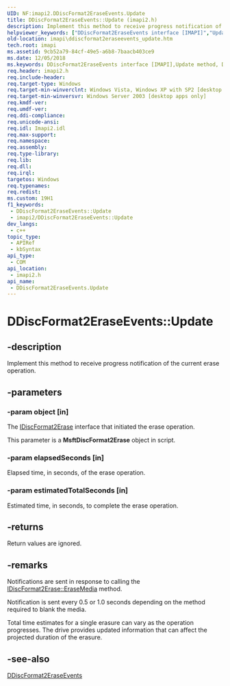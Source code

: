 ```yaml
---
UID: NF:imapi2.DDiscFormat2EraseEvents.Update
title: DDiscFormat2EraseEvents::Update (imapi2.h)
description: Implement this method to receive progress notification of the current erase operation.
helpviewer_keywords: ["DDiscFormat2EraseEvents interface [IMAPI]","Update method","DDiscFormat2EraseEvents.Update","DDiscFormat2EraseEvents::Update","Update","Update method [IMAPI]","Update method [IMAPI]","DDiscFormat2EraseEvents interface","imapi.ddiscformat2eraseevents_update","imapi2/DDiscFormat2EraseEvents::Update"]
old-location: imapi\ddiscformat2eraseevents_update.htm
tech.root: imapi
ms.assetid: 9cb52a79-84cf-49e5-a6b8-7baacb403ce9
ms.date: 12/05/2018
ms.keywords: DDiscFormat2EraseEvents interface [IMAPI],Update method, DDiscFormat2EraseEvents.Update, DDiscFormat2EraseEvents::Update, Update, Update method [IMAPI], Update method [IMAPI],DDiscFormat2EraseEvents interface, imapi.ddiscformat2eraseevents_update, imapi2/DDiscFormat2EraseEvents::Update
req.header: imapi2.h
req.include-header: 
req.target-type: Windows
req.target-min-winverclnt: Windows Vista, Windows XP with SP2 [desktop apps only]
req.target-min-winversvr: Windows Server 2003 [desktop apps only]
req.kmdf-ver: 
req.umdf-ver: 
req.ddi-compliance: 
req.unicode-ansi: 
req.idl: Imapi2.idl
req.max-support: 
req.namespace: 
req.assembly: 
req.type-library: 
req.lib: 
req.dll: 
req.irql: 
targetos: Windows
req.typenames: 
req.redist: 
ms.custom: 19H1
f1_keywords:
 - DDiscFormat2EraseEvents::Update
 - imapi2/DDiscFormat2EraseEvents::Update
dev_langs:
 - c++
topic_type:
 - APIRef
 - kbSyntax
api_type:
 - COM
api_location:
 - imapi2.h
api_name:
 - DDiscFormat2EraseEvents.Update
---
```


# DDiscFormat2EraseEvents::Update


## -description

Implement this method to receive progress notification of the current erase operation.

## -parameters

### -param object [in]

The <a href="https://docs.microsoft.com/windows/desktop/api/imapi2/nn-imapi2-idiscformat2erase">IDiscFormat2Erase</a> interface that initiated the erase operation. 

This parameter is a <b>MsftDiscFormat2Erase</b> object in script.

### -param elapsedSeconds [in]

Elapsed time, in seconds, of the erase operation.

### -param estimatedTotalSeconds [in]

Estimated time, in seconds, to complete the erase operation.

## -returns

Return values are ignored.

## -remarks

Notifications are sent in response to calling the <a href="https://docs.microsoft.com/windows/desktop/api/imapi2/nf-imapi2-idiscformat2erase-erasemedia">IDiscFormat2Erase::EraseMedia</a> method. 

Notification is sent every 0.5 or 1.0 seconds depending on the method required to blank the media.

Total time estimates for a single erasure can vary as the operation progresses. The drive provides updated information that can affect the projected duration of the erasure.

## -see-also

<a href="https://docs.microsoft.com/windows/desktop/api/imapi2/nn-imapi2-ddiscformat2eraseevents">DDiscFormat2EraseEvents</a>


